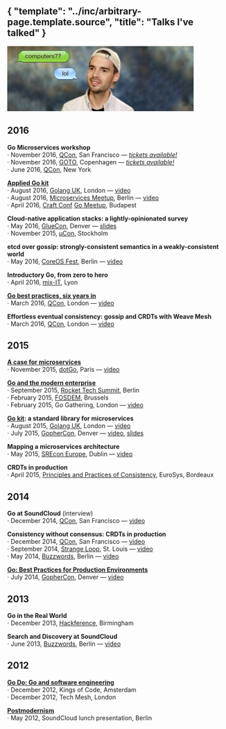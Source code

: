 {
	"template": "../inc/arbitrary-page.template.source",
	"title": "Talks I've talked"
}
---

<img src="face.jpg" width="430" height="150" alt="My face, when I talk (I kind of look like a techbro here and I regret that)" />

## 2016

**Go Microservices workshop** <br/>
· November 2016, [QCon](https://qconsf.com), San Francisco — _[tickets available!](https://qconsf.com/sf2016/workshop/go-microservices)_ <br/>
· November 2016, [GOTO](https://gotocon.com/cph-2016/), Copenhagen — _[tickets available!][gotocph]_ <br/>
· June 2016, [QCon](https://qconnewyork.com), New York <br/>

[gotocph]: https://gotocon.com/cph-2016/presentations/show_presentation.jsp?oid=7957

**[Applied Go kit](/applied-go-kit)** <br/>
· August 2016, [Golang UK](http://golanguk.com), London — [video](https://www.youtube.com/watch?v=JXEjAwNWays) <br/>
· August 2016, [Microservices Meetup](http://www.meetup.com/Microservices-Meetup-Berlin/), Berlin — [video](https://www.youtube.com/watch?v=umleBc6fWbY) <br/>
· April 2016, [Craft Conf](https://craft-conf.com/2016) [Go Meetup](http://www.meetup.com/go-budapest/events/229818949/), Budapest <br/>

**Cloud-native application stacks: a lightly-opinionated survey** <br/>
· May 2016, [GlueCon](http://gluecon.com/), Denver — [slides](https://speakerdeck.com/peterbourgon/cloud-native-application-stacks-a-lightly-opinionated-survey-may-2016) <br/>
· November 2015, [µCon](https://skillsmatter.com/conferences/7279-mucon-stockholm-2015-the-microservices-conference), Stockholm <br/>

**etcd over gossip: strongly-consistent semantics in a weakly-consistent world** <br/>
· May 2016, [CoreOS Fest](https://coreos.com/fest/), Berlin — [video](https://www.youtube.com/watch?v=c2RyuTyVHxE) <br/>

**Introductory Go, from zero to hero** <br/>
· April 2016, [mix-IT](https://www.mix-it.fr/), Lyon <br/>

**[Go best practices, six years in](/go-best-practices-2016)** <br/>
· March 2016, [QCon](https://qconlondon.com), London — [video](https://www.infoq.com/presentations/go-patterns) <br/>

**Effortless eventual consistency: gossip and CRDTs with Weave Mesh** </br>
· March 2016, [QCon](https://qconlondon.com), London — [video](https://qconlondon.com/presentation/effortless-eventual-consistency-weave-mesh) <br/>

## 2015

**[A case for microservices](/a-case-for-microservices)** <br/>
· November 2015, [dotGo](http://www.dotgo.eu), Paris — [video](http://www.thedotpost.com/2015/11/peter-bourgon-a-case-for-microservices) <br/>

**[Go and the modern enterprise](/go-and-the-modern-enterprise)** <br/>
· September 2015, [Rocket Tech Summit](http://www.techsummit2015.com/), Berlin <br/>
· February 2015, [FOSDEM](https://fosdem.org), Brussels <br/>
· February 2015, Go Gathering, London — [video](https://www.youtube.com/watch?v=iFR_7AKkJFU) <br/>

**[Go kit](http://gokit.io): a standard library for microservices** <br/>
· August 2015, [Golang UK](http://www.golanguk.com), London — [video](https://www.youtube.com/watch?v=aL6sd4d4hxk) <br/>
· July 2015, [GopherCon](http://gophercon.com), Denver — [video](https://www.youtube.com/watch?v=1AjaZi4QuGo), [slides](https://github.com/gophercon/2015-talks/raw/master/Go%20kit/go-kit.pdf) <br/>

**Mapping a microservices architecture** <br/>
· May 2015, [SREcon Europe](https://www.usenix.org/conference/srecon15europe), Dublin — [video](https://www.usenix.org/conference/srecon15europe/program/presentation/bourgon) <br/>

**CRDTs in production** <br/>
· April 2015, [Principles and Practices of Consistency](http://papoc.di.uminho.pt/index.html), EuroSys, Bordeaux <br/>

## 2014

**Go at SoundCloud** (interview) <br/>
· December 2014, [QCon](https://qconsf.com), San Francisco — [video](http://www.infoq.com/interviews/bourgon-crdt-go) <br/>

**Consistency without consensus: CRDTs in production** <br/>
· December 2014, [QCon](https://qconsf.com), San Francisco — [video](http://www.infoq.com/presentations/crdt-soundcloud)<br/>
· September 2014, [Strange Loop](http://www.thestrangeloop.com/), St. Louis — [video](https://www.youtube.com/watch?v=em9zLzM8O7c)<br/>
· May 2014, [Buzzwords](https://berlinbuzzwords.de/), Berlin — [video](https://www.youtube.com/watch?v=U6xLcIf1Qlw) <br/>

**[Go: Best Practices for Production Environments](/go-in-production)** <br/>
· July 2014, [GopherCon](http://gopercon.com), Denver — [video](https://www.youtube.com/watch?v=Y1-RLAl7iOI) <br/>

## 2013

**Go in the Real World** <br/>
· December 2013, [Hackference](http://hackference.co.uk), Birmingham <br/>

**Search and Discovery at SoundCloud** <br/>
· June 2013, [Buzzwords](https://berlinbuzzwords.de/), Berlin — [video](https://www.youtube.com/watch?v=qI584upmYTY) <br/>

## 2012

**[Go Do: Go and software engineering](/go-do)** <br/>
· December 2012, Kings of Code, Amsterdam <br/>
· December 2012, Tech Mesh, London <br/>

**[Postmodernism](/postmodernism)** <br/>
· May 2012, SoundCloud lunch presentation, Berlin <br/>

